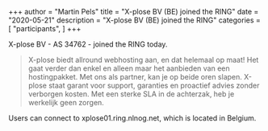 +++
author = "Martin Pels"
title = "X-plose BV (BE) joined the RING"
date = "2020-05-21"
description = "X-plose BV (BE) joined the RING"
categories = [
    "participants",
]
+++

X-plose BV - AS 34762 - joined the RING today.

> X-plose biedt allround webhosting aan, en dat helemaal op maat! Het gaat verder dan enkel en alleen maar het aanbieden van een hostingpakket. Met ons als partner, kan je op beide oren slapen. X-plose staat garant voor support, garanties en proactief advies zonder verborgen kosten. Met een sterke SLA in de achterzak, heb je werkelijk geen zorgen.

Users can connect to xplose01.ring.nlnog.net, which is located in Belgium.


